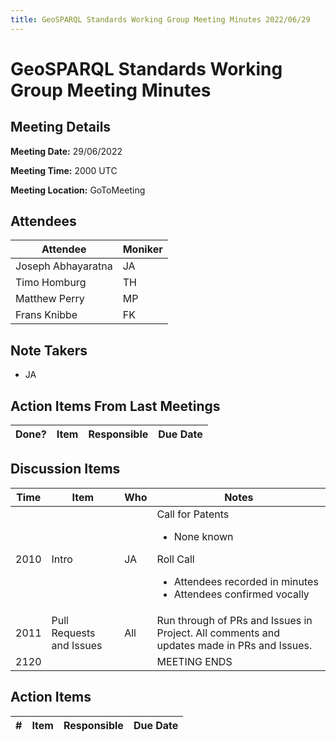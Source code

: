 ```yaml
---
title: GeoSPARQL Standards Working Group Meeting Minutes 2022/06/29
---
```

# GeoSPARQL Standards Working Group Meeting Minutes
## Meeting Details
**Meeting Date:** 29/06/2022

**Meeting Time:** 2000 UTC

**Meeting Location:** GoToMeeting  

## Attendees
| Attendee | Moniker |
| ---- | ---- |
| Joseph Abhayaratna | JA |
| Timo Homburg | TH |
| Matthew Perry | MP |
| Frans Knibbe | FK |

## Note Takers
- JA

## Action Items From Last Meetings
| Done? | Item | Responsible | Due Date |
| ---- | ---- | ---- | --- |


## Discussion Items
| Time | Item | Who | Notes |
| ---- | ---- | ---- | ---- |
| 2010 | Intro | JA | Call for Patents<ul><li>None known</li></ul>Roll Call<ul><li>Attendees recorded in minutes</li><li>Attendees confirmed vocally</li></ul> |
| 2011 | Pull Requests and Issues | All | Run through of PRs and Issues in Project. All comments and updates made in PRs and Issues. 
| 2120 | | | MEETING ENDS |

## Action Items
| \# | Item | Responsible | Due Date |
| ---- | ---- | ---- | ---- |
